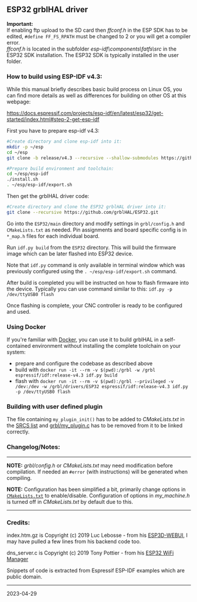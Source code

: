 ## ESP32 grblHAL driver

__Important:__  
If enabling ftp upload to the SD card then _ffconf.h_ in the ESP SDK has to be edited, `#define FF_FS_RPATH` must be changed to 2 or you will get a compiler error.  
_ffconf.h_ is located in the subfolder _esp-idf\components\fatfs\src_ in the ESP32 SDK installation. The ESP32 SDK is typically installed in the user folder.

### How to build using ESP-IDF v4.3:

While this manual briefly describes basic build process on Linux OS, you can find more details
as well as differences for building on other OS at this webpage:

https://docs.espressif.com/projects/esp-idf/en/latest/esp32/get-started/index.html#step-2-get-esp-idf

First you have to prepare esp-idf v4.3:

```bash
#Create directory and clone esp-idf into it:
mkdir -p ~/esp
cd ~/esp
git clone -b release/v4.3 --recursive --shallow-submodules https://github.com/espressif/esp-idf.git

#Prepare build environment and toolchain:
cd ~/esp/esp-idf
./install.sh
. ~/esp/esp-idf/export.sh
```

Then get the grblHAL driver code:

```bash
#Create directory and clone the ESP32 grblHAL driver into it:
git clone --recursive https://github.com/grblHAL/ESP32.git
```

Go into the `ESP32/main` directory and modify settings in `grbl/config.h` and `CMakeLists.txt` as needed.
Pin assignments and board specific config is in `*_map.h` files for each individual board.

Run `idf.py build` from the `ESP32` directory.
This will build the firmware image which can be later flashed into ESP32 device.

Note that `idf.py` command is only available in terminal window which was previously configured
using the `. ~/esp/esp-idf/export.sh` command.

After build is completed you will be instructed on how to flash firmware into the device.
Typically you can use command similar to this: `idf.py -p /dev/ttyUSB0 flash`

Once flashing is complete, your CNC controller is ready to be configured and used.


### Using Docker

If you're familiar with [Docker](https://docker.io), you can use it to build grblHAL in a self-contained environment without installing the complete toolchain on your system:

- prepare and configure the codebase as described above
- build with `docker run -it --rm -v $(pwd):/grbl -w /grbl espressif/idf:release-v4.3 idf.py build`
- flash with `docker run -it --rm -v $(pwd):/grbl --privileged -v /dev:/dev -w /grbl/drivers/ESP32 espressif/idf:release-v4.3 idf.py -p /dev/ttyUSB0 flash`

### Building with user defined plugin

The file containing `my_plugin_init()` has to be added to _CMakeLists.txt_ in the [SRCS list](https://github.com/grblHAL/ESP32/blob/38dde1140d885fc847a0fa9c643cddd3fb1d02f4/main/CMakeLists.txt#L162)
and [grbl/my_plugin.c](https://github.com/grblHAL/ESP32/blob/38dde1140d885fc847a0fa9c643cddd3fb1d02f4/main/CMakeLists.txt#L178) has to be removed from it to be linked correctly.

### Changelog/Notes:

---

__NOTE:__ _grbl/config.h_ or _CMakeLists.txt_ may need modification before compilation. If needed an `#error` (with instructions) will be generated when compiling.


__NOTE:__ Configuration has been simplified a bit, primarily change options in [`CMakeLists.txt`](https://github.com/grblHAL/ESP32/blob/master/main/CMakeLists.txt) to enable/disable.
Configuration of options in _my_machine.h_ is turned off in _CMakeLists.txt_ by default due to this.


---

### Credits:

index.htm.gz is Copyright (c) 2019 Luc Lebosse - from his [ESP3D-WEBUI](https://github.com/luc-github/ESP3D-webui), I may have pulled a few lines from his backend code too.

dns_server.c is Copyright (c) 2019 Tony Pottier - from his [ESP32 WiFi Manager](https://github.com/tonyp7/esp32-wifi-manager) 

Snippets of code is extracted from Espressif ESP-IDF examples which are public domain.

---
2023-04-29
